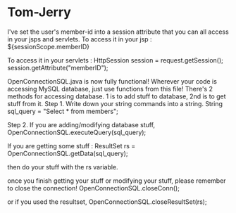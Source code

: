 # Tom-Jerry

I've set the user's member-id into a session attribute that you can all access in your jsps and servlets.
To access it in your jsp : 
${sessionScope.memberID}

To access it in your servlets :
        HttpSession session = request.getSession();
        session.getAttribute("memberID");
        
OpenConnectionSQL.java is now fully functional! Wherever your code is accessing MySQL database, just use functions from this file! There's 2 methods for accessing database. 1 is to add stuff to database, 2nd is to get stuff from it.
Step 1. Write down your string commands into a string.
String sql_query = "Select * from members";

Step 2. If you are adding/modifying database stuff, 
OpenConnectionSQL.executeQuery(sql_query);

If you are getting some stuff : 
ResultSet rs = OpenConnectionSQL.getData(sql_query);

then do your stuff with the rs variable.

once you finish getting your stuff or modifying your stuff, please remember to close the connection!
OpenConnectionSQL.closeConn();

or if you used the resultset, 
OpenConnectionSQL.closeResultSet(rs);
